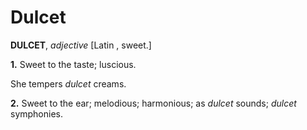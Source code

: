 # Dulcet

**DULCET**, _adjective_ \[Latin , sweet.\]

**1.** Sweet to the taste; luscious.

She tempers _dulcet_ creams.

**2.** Sweet to the ear; melodious; harmonious; as _dulcet_ sounds; _dulcet_ symphonies.